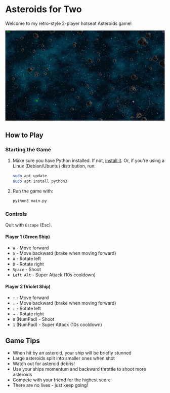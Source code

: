 # Asteroids for Two

Welcome to my retro-style 2-player hotseat Asteroids game!

![Asteroids for Two Screenshot](pics/asteroids%20for%20two.png)

## How to Play

### Starting the Game
1. Make sure you have Python installed.
   If not, [install it](https://www.python.org/downloads/).
   Or, if you're using a Linux (Debian/Ubuntu) distribution, run:
   ```bash
   sudo apt update
   sudo apt install python3
   ```
2. Run the game with:
   ```bash
   python3 main.py
   ```

### Controls

Quit with `Escape` (Esc).

#### Player 1 (Green Ship)
- `W` - Move forward
- `S` - Move backward (brake when moving forward)
- `A` - Rotate left
- `D` - Rotate right
- `Space` - Shoot
- `Left Alt` - Super Attack (10s cooldown)

#### Player 2 (Violet Ship)
- `↑` - Move forward
- `↓` - Move backward (brake when moving forward)
- `←` - Rotate left
- `→` - Rotate right
- `0` (NumPad) - Shoot
- `1` (NumPad) - Super Attack (10s cooldown)

## Game Tips
- When hit by an asteroid, your ship will be briefly stunned
- Large asteroids split into smaller ones when shot
- Watch out for asteroid debris!
- Use your ships momentum and backward throttle to shoot more asteroids
- Compete with your friend for the highest score
- There are no lives - just keep going!